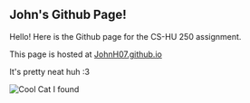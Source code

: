 ## John's Github Page!

Hello! Here is the Github page for the CS-HU 250 assignment.

This page is hosted at [JohnH07.github.io](https://johnh07.github.io/)

It's pretty neat huh :3

![Cool Cat I found](https://pbs.twimg.com/media/FfgmPPvVEAAVuAc?format=jpg&name=medium)
